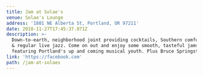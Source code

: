 ```yaml
---
title: Jam at Solae's
venue: Solae's Lounge
address: '1801 NE Alberta St, Portland, OR 97211'
date: 2018-11-27T17:45:37.071Z
description: >-
  Down-to-earth, neighborhood joint providing cocktails, Southern comfort meals
  & regular live jazz. Come on out and enjoy some smooth, tasteful jams
  featuring Portland's up and coming musical youth. Plus Bruce Springsteen.
link: 'https://facebook.com'
path: /jam-at-solaes
---
```


